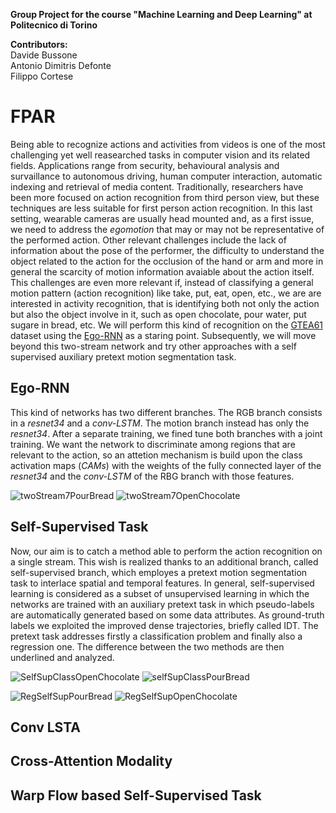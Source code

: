 **Group Project for the course "Machine Learning and Deep Learning" at Politecnico di Torino**

**Contributors:**<br/>
Davide Bussone<br/>
Antonio Dimitris Defonte<br/>
Filippo Cortese<br/>

# FPAR
Being able to recognize actions and activities from videos is one of the most challenging yet well reasearched tasks in computer vision and its related fields. Applications range from security, behavioural analysis and survaillance to autonomous driving, human computer interaction, automatic indexing and retrieval of media content. Traditionally, researchers have been more focused on action recognition from third person view, but these techniques are less suitable for first person action recognition. In this last setting, wearable cameras are usually head mounted and, as a first issue, we need to address the *egomotion* that may or may not be representative of the performed action. Other relevant challenges include the lack of information about the pose of the performer, the difficulty to understand the object related to the action for the occlusion of the hand or arm and more in general the scarcity of motion information avaiable about the action itself. This challenges are even more relevant if, instead of classifying a general motion pattern (action recognition) like take, put, eat, open, etc., we are are interested in activity recognition, that is identifying both not only the action but also the object involve in it, such as open chocolate, pour water, put sugare in bread, etc.
We will perform this kind of recognition on the [GTEA61](http://cbs.ic.gatech.edu/fpv/) dataset using the [Ego-RNN](https://github.com/swathikirans/ego-rnn) as a staring point. Subsequently, we will move beyond this two-stream network and try other approaches with a self supervised auxiliary pretext motion segmentation task.

## Ego-RNN
This kind of networks has two different branches. The RGB branch consists in a *resnet34* and a *conv-LSTM*. The motion branch instead has only the *resnet34*. After a separate training, we fined tune both branches with a joint training.
We want the network to discriminate among regions that are relevant to the action, so an attetion mechanism is build upon the class activation maps (*CAMs*) with the weights of the fully connected layer of the *resnet34* and the *conv-LSTM* of the RBG branch with those features.



![twoStream7PourBread](https://user-images.githubusercontent.com/57213004/110153747-ba34c200-7de3-11eb-9ec2-a5597403abf1.gif)
![twoStream7OpenChocolate](https://user-images.githubusercontent.com/57213004/110153770-c3259380-7de3-11eb-8aa5-e882a197d774.gif)


## Self-Supervised Task
Now, our aim is to catch a method able to perform the action recognition on a single stream. This wish is realized thanks to an additional branch, called self-supervised branch, which employes a pretext motion segmentation task to interlace spatial and temporal features. 
In general, self-supervised learning is considered as a subset of unsupervised learning in which the networks are trained with an auxiliary pretext task in which pseudo-labels are automatically generated based on some data attributes. As ground-truth labels we exploited the improved dense trajectories, briefly called IDT. The pretext task addresses firstly a classification problem and finally also a regression one. The difference between the two methods are then underlined and analyzed.



![SelfSupClassOpenChocolate](https://user-images.githubusercontent.com/57213004/110154051-14ce1e00-7de4-11eb-8490-5c19e547a450.gif)
![selfSupClassPourBread](https://user-images.githubusercontent.com/57213004/110154086-1dbeef80-7de4-11eb-893b-88894a9ce340.gif)

![RegSelfSupPourBread](https://user-images.githubusercontent.com/57213004/110153950-fec05d80-7de3-11eb-86ca-0af0043f1348.gif)
![RegSelfSupOpenChocolate](https://user-images.githubusercontent.com/57213004/110154021-0c75e300-7de4-11eb-92a6-079e954bfe7b.gif)

## Conv LSTA

## Cross-Attention Modality

## Warp Flow based Self-Supervised Task
